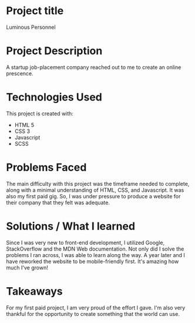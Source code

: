 # Project title
Luminous Personnel

# Project Description

A startup job-placement company reached out to me to create an online prescence.

# Technologies Used

This project is created with:

* HTML 5
* CSS 3
* Javascript
* SCSS

# Problems Faced

The main difficulty with this project was the timeframe needed to complete, along with a minimal understanding of HTML, CSS, and Javascript. It was also my first paid gig. So, I was under pressure to produce a website for their company that they felt was adequate.

# Solutions / What I learned

Since I was very new to front-end development, I utilized Google, StackOverflow and the MDN Web documentation. Not only did I solve the problems I ran across, I was able to learn along the way. A year later and I have reworked the website to be mobile-friendly first. It's amazing how much I've grown!

# Takeaways

For my first paid project, I am very proud of the effort I gave. I'm also very thankful for the opportunity to create something that the world can use.
